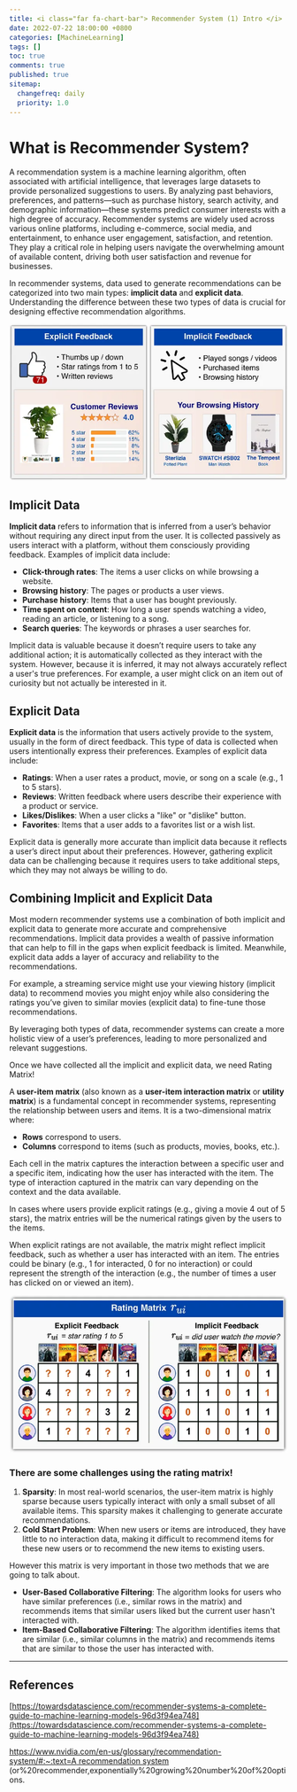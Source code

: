 ```yaml
---
title: <i class="far fa-chart-bar"> Recommender System (1) Intro </i>
date: 2022-07-22 18:00:00 +0800
categories: [MachineLearning]
tags: []
toc: true
comments: true
published: true
sitemap:
  changefreq: daily
  priority: 1.0
---
```

# What is Recommender System?

A recommendation system is a machine learning algorithm, often associated with artificial intelligence, that leverages large datasets to provide personalized suggestions to users. By analyzing past behaviors, preferences, and patterns—such as purchase history, search activity, and demographic information—these systems predict consumer interests with a high degree of accuracy. Recommender systems are widely used across various online platforms, including e-commerce, social media, and entertainment, to enhance user engagement, satisfaction, and retention. They play a critical role in helping users navigate the overwhelming amount of available content, driving both user satisfaction and revenue for businesses.

In recommender systems, data used to generate recommendations can be categorized into two main types: **implicit data** and **explicit data**. Understanding the difference between these two types of data is crucial for designing effective recommendation algorithms.

![](/assets/img/post/RecommenderSystem(1)Intro/image.png)

## Implicit Data

**Implicit data** refers to information that is inferred from a user’s behavior without requiring any direct input from the user. It is collected passively as users interact with a platform, without them consciously providing feedback. Examples of implicit data include:

- **Click-through rates**: The items a user clicks on while browsing a website.
- **Browsing history**: The pages or products a user views.
- **Purchase history**: Items that a user has bought previously.
- **Time spent on content**: How long a user spends watching a video, reading an article, or listening to a song.
- **Search queries**: The keywords or phrases a user searches for.

Implicit data is valuable because it doesn’t require users to take any additional action; it is automatically collected as they interact with the system. However, because it is inferred, it may not always accurately reflect a user's true preferences. For example, a user might click on an item out of curiosity but not actually be interested in it.

## Explicit Data

**Explicit data** is the information that users actively provide to the system, usually in the form of direct feedback. This type of data is collected when users intentionally express their preferences. Examples of explicit data include:

- **Ratings**: When a user rates a product, movie, or song on a scale (e.g., 1 to 5 stars).
- **Reviews**: Written feedback where users describe their experience with a product or service.
- **Likes/Dislikes**: When a user clicks a "like" or "dislike" button.
- **Favorites**: Items that a user adds to a favorites list or a wish list.

Explicit data is generally more accurate than implicit data because it reflects a user’s direct input about their preferences. However, gathering explicit data can be challenging because it requires users to take additional steps, which they may not always be willing to do.

## Combining Implicit and Explicit Data

Most modern recommender systems use a combination of both implicit and explicit data to generate more accurate and comprehensive recommendations. Implicit data provides a wealth of passive information that can help to fill in the gaps when explicit feedback is limited. Meanwhile, explicit data adds a layer of accuracy and reliability to the recommendations.

For example, a streaming service might use your viewing history (implicit data) to recommend movies you might enjoy while also considering the ratings you’ve given to similar movies (explicit data) to fine-tune those recommendations.

By leveraging both types of data, recommender systems can create a more holistic view of a user’s preferences, leading to more personalized and relevant suggestions.

Once we have collected all the implicit and explicit data, we need Rating Matrix!

A **user-item matrix** (also known as a **user-item interaction matrix** or **utility matrix**) is a fundamental concept in recommender systems, representing the relationship between users and items. It is a two-dimensional matrix where:

- **Rows** correspond to users.
- **Columns** correspond to items (such as products, movies, books, etc.).

Each cell in the matrix captures the interaction between a specific user and a specific item, indicating how the user has interacted with the item. The type of interaction captured in the matrix can vary depending on the context and the data available.

In cases where users provide explicit ratings (e.g., giving a movie 4 out of 5 stars), the matrix entries will be the numerical ratings given by the users to the items.

When explicit ratings are not available, the matrix might reflect implicit feedback, such as whether a user has interacted with an item. The entries could be binary (e.g., 1 for interacted, 0 for no interaction) or could represent the strength of the interaction (e.g., the number of times a user has clicked on or viewed an item).

![image.png](/assets/img/post/RecommenderSystem(1)Intro/image1.png)

### There are some challenges using the rating matrix!

1. **Sparsity**: In most real-world scenarios, the user-item matrix is highly sparse because users typically interact with only a small subset of all available items. This sparsity makes it challenging to generate accurate recommendations.
2. **Cold Start Problem**: When new users or items are introduced, they have little to no interaction data, making it difficult to recommend items for these new users or to recommend the new items to existing users.

However this matrix is very important in those two methods that we are going to talk about.

- **User-Based Collaborative Filtering**: The algorithm looks for users who have similar preferences (i.e., similar rows in the matrix) and recommends items that similar users liked but the current user hasn't interacted with.
- **Item-Based Collaborative Filtering**: The algorithm identifies items that are similar (i.e., similar columns in the matrix) and recommends items that are similar to those the user has interacted with.

---
## References

[https://towardsdatascience.com/recommender-systems-a-complete-guide-to-machine-learning-models-96d3f94ea748](https://towardsdatascience.com/recommender-systems-a-complete-guide-to-machine-learning-models-96d3f94ea748)

[https://www.nvidia.com/en-us/glossary/recommendation-system/#:~:text=A recommendation system](https://www.nvidia.com/en-us/glossary/recommendation-system/#:~:text=A%20recommendation%20system%20) (or%20recommender,exponentially%20growing%20number%20of%20options.